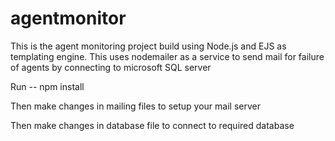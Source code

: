 # agentmonitor
This is the agent monitoring project build using Node.js and EJS as templating engine.
This uses nodemailer as a service to send mail for failure of agents by connecting to microsoft SQL server

Run --  npm install

Then make changes in mailing files to setup your mail server 

Then make changes in database file to connect to required database
